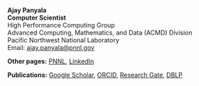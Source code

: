 **Ajay Panyala**  
**Computer Scientist**  
High Performance Computing Group  
Advanced Computing, Mathematics, and Data (ACMD) Division  
Pacific Northwest National Laboratory  
Email: [ajay.panyala@pnnl.gov](mailto:ajay.panyala@pnnl.gov)   

**Other pages:** [PNNL](https://www.pnnl.gov/people/ajay-panyala), [LinkedIn](https://www.linkedin.com/in/ajaypanyala)

**Publications:** [Google Scholar](https://scholar.google.com/citations?user=cGLVSUoAAAAJ&hl=en), [ORCID](https://orcid.org/0000-0002-0846-3347), [Research Gate](http://www.researchgate.net/profile/Ajay_Panyala), [DBLP](http://dblp.uni-trier.de/pers/hd/p/Panyala:Ajay)

  

